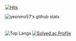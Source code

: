
<!--
**yeonmo57/yeonmo57** is a ✨ _special_ ✨ repository because its `README.md` (this file) appears on your GitHub profile.

Here are some ideas to get you started:
<br/>
- 🔭 I’m currently working on ...
- 🌱 I’m currently learning ...
- 👯 I’m looking to collaborate on ...
- 🤔 I’m looking for help with ...
- 💬 Ask me about ...
- 📫 How to reach me: ...
- 😄 Pronouns: ...
- ⚡ Fun fact: ...
-->

[![Hits](https://hits.seeyoufarm.com/api/count/incr/badge.svg?url=https%3A%2F%2Fgithub.com%2Fyeonmo57&count_bg=%23FFA1BF&title_bg=%23555555&icon=&icon_color=%23E7E7E7&title=hits&edge_flat=false)](https://hits.seeyoufarm.com)
     
     
![yeonmo57's github stats](https://github-readme-stats.vercel.app/api?username=yeonmo57&show_icons=true&theme=tokyonight)
#
![Top Langs](https://github-readme-stats.vercel.app/api/top-langs/?username=yeonmo57&layout=compact&theme=tokyonight)
[![Solved.ac Profile](http://mazassumnida.wtf/api/generate_badge?boj=ymthebest)](https://solved.ac/ymthebest)
